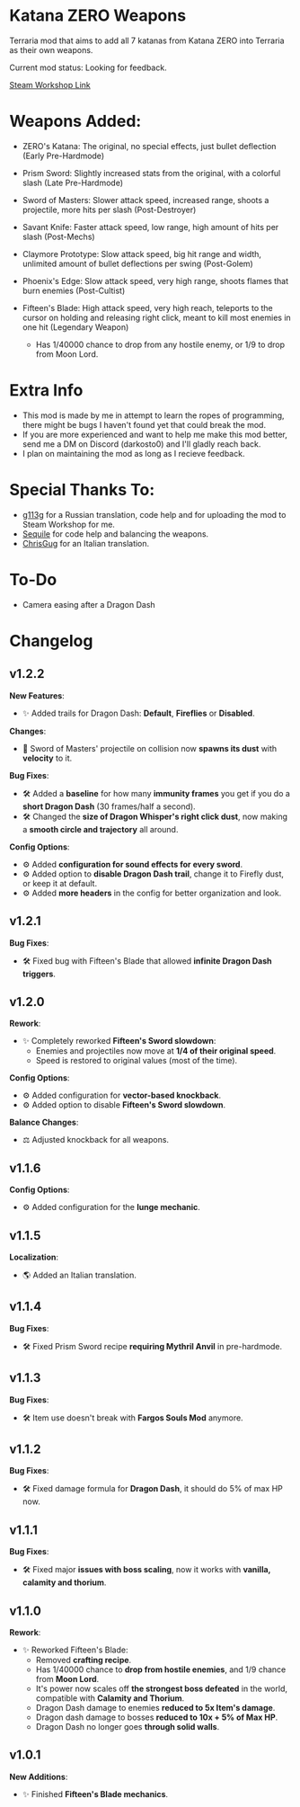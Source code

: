 # Katana ZERO Weapons
Terraria mod that aims to add all 7 katanas from Katana ZERO into Terraria as their own weapons.

Current mod status: Looking for feedback.

[Steam Workshop Link](https://steamcommunity.com/sharedfiles/filedetails/?id=3289273898)

# Weapons Added:
- ZERO's Katana: The original, no special effects, just bullet deflection 
(Early Pre-Hardmode)

- Prism Sword: Slightly increased stats from the original, with a colorful slash 
(Late Pre-Hardmode)

- Sword of Masters: Slower attack speed, increased range, shoots a projectile, more hits per slash (Post-Destroyer)

- Savant Knife: Faster attack speed, low range, high amount of hits per slash (Post-Mechs)

- Claymore Prototype: Slow attack speed, big hit range and width, unlimited amount of bullet deflections per swing (Post-Golem)

- Phoenix's Edge: Slow attack speed, very high range, shoots flames that burn enemies (Post-Cultist)

- Fifteen's Blade: High attack speed, very high reach, teleports to the cursor on holding and releasing right click, meant to kill most enemies in one hit (Legendary Weapon)
	- Has 1/40000 chance to drop from any hostile enemy, or 1/9 to drop from Moon Lord.

# Extra Info
- This mod is made by me in attempt to learn the ropes of programming, there might be bugs I haven't found yet that could break the mod.
- If you are more experienced and want to help me make this mod better, send me a DM on Discord (darkosto0) and I'll gladly reach back.
- I plan on maintaining the mod as long as I recieve feedback.

# Special Thanks To:
- [g113g](https://github.com/g113g) for a Russian translation, code help and for uploading the mod to Steam Workshop for me.
- [Sequile](https://github.com/Sequile) for code help and balancing the weapons.
- [ChrisGug](https://steamcommunity.com/id/ChrisGug) for an Italian translation.

# To-Do
- Camera easing after a Dragon Dash

# Changelog
## **v1.2.2**
**New Features**:
- ✨ Added trails for Dragon Dash: **Default**, **Fireflies** or **Disabled**.

**Changes**:
- 🔧 Sword of Masters' projectile on collision now **spawns its dust** with **velocity** to it.

**Bug Fixes**:
- 🛠️ Added a **baseline** for how many **immunity frames** you get if you do a **short Dragon Dash** (30 frames/half a second).
- 🛠 Changed the **size of Dragon Whisper's right click dust**, now making a **smooth circle and trajectory** all around.

**Config Options**:
- ⚙️ Added **configuration for sound effects for every sword**.
- ⚙️ Added option to **disable Dragon Dash trail**, change it to Firefly dust, or keep it at default.
- ⚙️ Added **more headers** in the config for better organization and look.

## **v1.2.1**
**Bug Fixes**:
- 🛠️ Fixed bug with Fifteen's Blade that allowed **infinite Dragon Dash triggers**.

## **v1.2.0**
**Rework**:
- ✨ Completely reworked **Fifteen's Sword slowdown**:
	- Enemies and projectiles now move at **1/4 of their original speed**.
	- Speed is restored to original values (most of the time).
	
**Config Options**:
- ⚙️ Added configuration for **vector-based knockback**.
- ⚙️ Added option to disable **Fifteen's Sword slowdown**.

**Balance Changes**:
- ⚖️ Adjusted knockback for all weapons.

## **v1.1.6**
**Config Options**:
- ⚙️ Added configuration for the **lunge mechanic**.

## **v1.1.5**
**Localization**:
- 🌎 Added an Italian translation.

## **v1.1.4**
**Bug Fixes**:
- 🛠️ Fixed Prism Sword recipe **requiring Mythril Anvil** in pre-hardmode.

## **v1.1.3**
**Bug Fixes**:
- 🛠️ Item use doesn't break with **Fargos Souls Mod** anymore.

## **v1.1.2**
**Bug Fixes**:
- 🛠️ Fixed damage formula for **Dragon Dash**, it should do 5% of max HP now.

## **v1.1.1**
**Bug Fixes**:
- 🛠️ Fixed major **issues with boss scaling**, now it works with **vanilla, calamity and thorium**.

## **v1.1.0**
**Rework**:
- ✨ Reworked Fifteen's Blade:
	- Removed **crafting recipe**.
	- Has 1/40000 chance to **drop from hostile enemies**, and 1/9 chance from **Moon Lord**.
	- It's power now scales off **the strongest boss defeated** in the world, compatible with **Calamity and Thorium**.
	- Dragon Dash damage to enemies **reduced to 5x Item's damage**.
	- Dragon dash damage to bosses **reduced to 10x + 5% of Max HP**.
	- Dragon Dash no longer goes **through solid walls**.

## **v1.0.1**
**New Additions**:
- ✨ Finished **Fifteen's Blade mechanics**.